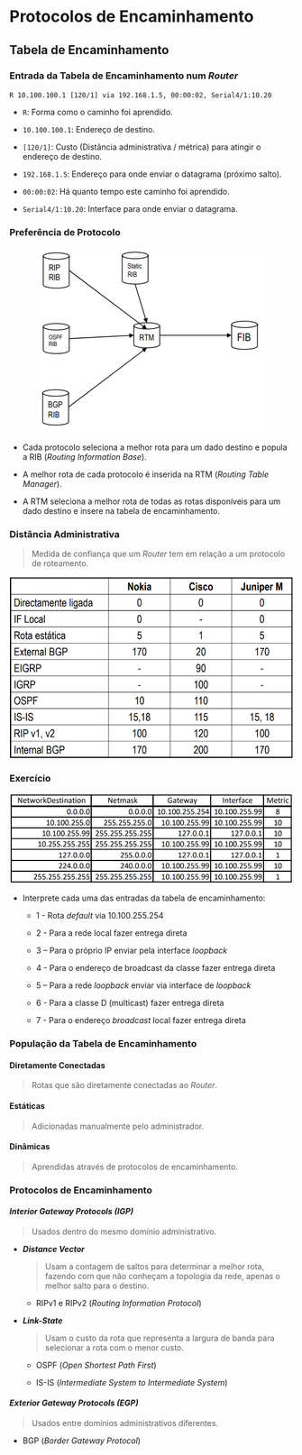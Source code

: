 # __Protocolos de Encaminhamento__

## __Tabela de Encaminhamento__

### __Entrada da Tabela de Encaminhamento num _Router___

```
R 10.100.100.1 [120/1] via 192.168.1.5, 00:00:02, Serial4/1:10.20
```

* ``R``: Forma como o caminho foi aprendido.

* ``10.100.100.1``: Endereço de destino.

* ``[120/1]``: Custo (Distância administrativa / métrica) para atingir o endereço de destino.

* ``192.168.1.5``: Endereço para onde enviar o datagrama (próximo salto).

* ``00:00:02``: Há quanto tempo este caminho foi aprendido.

* ``Serial4/1:10.20``: Interface para onde enviar o datagrama.

### __Preferência de Protocolo__

<div align=center>

![](imgs/56.png)

</div>

* Cada protocolo seleciona a melhor rota para um dado destino e popula a RIB (_Routing Information Base_).

* A melhor rota de cada protocolo é inserida na RTM (_Routing Table Manager_).

* A RTM seleciona a melhor rota de todas as rotas disponíveis para um dado destino e insere na tabela de encaminhamento.

### __Distância Administrativa__

> Medida de confiança que um _Router_ tem em relação a um protocolo de roteamento.

<div align=center>

![](imgs/57.png)

</div>

### __Exercício__

<div align=center>

![](imgs/58.png)

</div>

* Interprete cada uma das entradas da tabela de encaminhamento:

    * 1 - Rota _default_ via 10.100.255.254

    * 2 - Para a rede local fazer entrega direta

    * 3 – Para o próprio IP enviar pela interface _loopback_

    * 4 - Para o endereço de broadcast da classe fazer entrega direta

    * 5 – Para a rede _loopback_ enviar via interface de _loopback_

    * 6 - Para a classe D (multicast) fazer entrega direta

    * 7 - Para o endereço _broadcast_ local fazer entrega direta


### __População da Tabela de Encaminhamento__

#### __Diretamente Conectadas__

> Rotas que são diretamente conectadas ao _Router_.

#### __Estáticas__

> Adicionadas manualmente pelo administrador.

#### __Dinâmicas__

> Aprendidas através de protocolos de encaminhamento.

### __Protocolos de Encaminhamento__

#### ___Interior Gateway Protocols (IGP)___

> Usados dentro do mesmo domínio administrativo.

* ___Distance Vector___
    > Usam a contagem de saltos para determinar a melhor rota, fazendo com que não conheçam a topologia da rede, apenas o melhor salto para o destino.

    * RIPv1 e RIPv2 (_Routing Information Protocol_)

* ___Link-State___
    > Usam o custo da rota que representa a largura de banda para selecionar a rota com o menor custo.

    * OSPF (_Open Shortest Path First_)

    * IS-IS (_Intermediate System to Intermediate System_)


#### ___Exterior Gateway Protocols (EGP)___

> Usados entre domínios administrativos diferentes.

* BGP (_Border Gateway Protocol_)